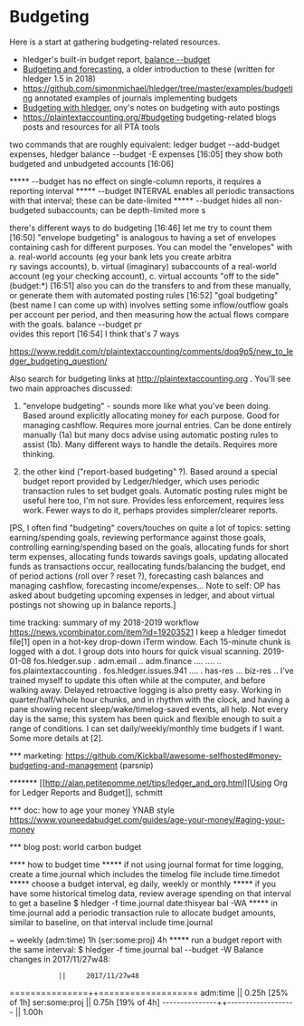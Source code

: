 # Budgeting

Here is a start at gathering budgeting-related resources.

- hledger's built-in budget report, [balance --budget](hledger.html#budget-report)
- [Budgeting and forecasting](budgeting-and-forecasting.html), a older introduction to these (written for hledger 1.5 in 2018)
- <https://github.com/simonmichael/hledger/tree/master/examples/budgeting> annotated examples of journals implementing budgets
- [Budgeting with hledger](https://gist.github.com/ony/bbec599c0893e676b772559909b81de6), ony's notes on budgeting with auto postings
- <https://plaintextaccounting.org/#budgeting> budgeting-related blogs posts and resources for all PTA tools


 <sm> two commands that are roughly equivalent: ledger budget --add-budget expenses, hledger balance --budget -E expenses
                                                                 [16:05]
 <sm> they show both budgeted and unbudgeted accounts            [16:06]


***** --budget has no effect on single-column reports, it requires a reporting interval
***** --budget INTERVAL enables all periodic transactions with that interval; these can be date-limited
***** --budget hides all non-budgeted subaccounts; can be depth-limited more
s

<sm> there's different ways to do budgeting                     [16:46]
<sm> let me try to count them                                   [16:50]
<sm> "envelope budgeting" is analogous to having a set of envelopes containing cash for different purposes. You can model the "envelopes" with a. real-world accounts (eg your bank lets you create arbitra\
ry savings accounts), b. virtual (imaginary) subaccounts of a real-world account (eg your checking account), c. virtual accounts "off to the side" (budget:*)
                                                                [16:51]
<sm> also you can do the transfers to and from these manually, or generate them with automated posting rules
                                                                [16:52]
<sm> "goal budgeting" (best name I can come up with) involves setting some inflow/outflow goals per account per period, and then measuring how the actual flows compare with the goals. balance --budget pr\
ovides this report
                                                                [16:54]
<sm> I think that's 7 ways



https://www.reddit.com/r/plaintextaccounting/comments/doq9p5/new_to_ledger_budgeting_question/

Also search for budgeting links at http://plaintextaccounting.org . You'll see two main approaches discussed:

1. "envelope budgeting" - sounds more like what you've been doing. Based around explicitly allocating money for each purpose. Good for managing cashflow. Requires more journal entries. Can be done entirely manually (1a) but many docs advise using automatic posting rules to assist (1b). Many different ways to handle the details. Requires more thinking.

2. the other kind ("report-based budgeting" ?). Based around a special budget report provided by Ledger/hledger, which uses periodic transaction rules to set budget goals. Automatic posting rules might be useful here too, I'm not sure. Provides less enforcement, requires less work. Fewer ways to do it, perhaps provides simpler/clearer reports.

[PS, I often find "budgeting" covers/touches on quite a lot of topics: setting earning/spending goals, reviewing performance against those goals, controlling earning/spending based on the goals, allocating funds for short term expenses, allocating funds towards savings goals, updating allocated funds as transactions occur, reallocating funds/balancing the budget, end of period actions (roll over ? reset ?), forecasting cash balances and managing cashflow, forecasting income/expenses... Note to self: OP has asked about budgeting upcoming expenses in ledger, and about virtual postings not showing up in balance reports.]



time tracking: summary of my 2018-2019 workflow https://news.ycombinator.com/item?id=19203521
I keep a hledger timedot file[1] open in a hot-key drop-down iTerm window. Each 15-minute chunk is logged with a dot. I group dots into hours for quick visual scanning.
    2019-01-08
    fos.hledger.sup  .
    adm.email  ..
    adm.finance  .... .... ..
    fos.plaintextaccounting  .
    fos.hledger.issues.941  .... .
    has-res  ...
    biz-res  ..
I've trained myself to update this often while at the computer, and before walking away. Delayed retroactive logging is also pretty easy. Working in quarter/half/whole hour chunks, and in rhythm with the clock, and having a pane showing recent sleep/wake/timelog-saved events, all help. Not every day is the same; this system has been quick and flexible enough to suit a range of conditions. I can set daily/weekly/monthly time budgets if I want. Some more details at [2].



*** marketing: https://github.com/Kickball/awesome-selfhosted#money-budgeting-and-management (parsnip)


******* [[http://alan.petitepomme.net/tips/ledger_and_org.html][Using Org for Ledger Reports and Budget]], schmitt


*** doc: how to age your money YNAB style
    https://www.youneedabudget.com/guides/age-your-money/#aging-your-money


*** blog post: world carbon budget



**** how to budget time
***** if not using journal format for time logging, create a time.journal which includes the timelog file
 include time.timedot
***** choose a budget interval, eg daily, weekly or monthly
***** if you have some historical timelog data, review average spending on that interval to get a baseline
 $ hledger -f time.journal date:thisyear bal -WA
***** in time.journal add a periodic transaction rule to allocate budget amounts, similar to baseline, on that interval
 include time.journal

 ~ weekly
     (adm:time)       1h
     (ser:some:proj)  4h
***** run a budget report with the same interval:
 $ hledger -f time.journal bal --budget -W
 Balance changes in 2017/11/27w48:

                ||     2017/11/27w48 
 ===============++===================
  adm:time      || 0.25h [25% of 1h] 
  ser:some:proj || 0.75h [19% of 4h] 
 ---------------++-------------------
                ||             1.00h 

